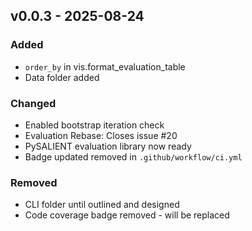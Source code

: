 ## v0.0.3 - 2025-08-24
### Added
* `order_by` in vis.format_evaluation_table
* Data folder added
### Changed
* Enabled bootstrap iteration check
* Evaluation Rebase: Closes issue #20
* PySALIENT evaluation library now ready
* Badge updated removed in `.github/workflow/ci.yml`
### Removed
* CLI folder until outlined and designed
* Code coverage badge removed - will be replaced

